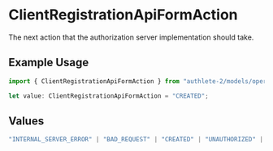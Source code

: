# ClientRegistrationApiFormAction

The next action that the authorization server implementation should take.


## Example Usage

```typescript
import { ClientRegistrationApiFormAction } from "authlete-2/models/operations";

let value: ClientRegistrationApiFormAction = "CREATED";
```

## Values

```typescript
"INTERNAL_SERVER_ERROR" | "BAD_REQUEST" | "CREATED" | "UNAUTHORIZED" | "FORBIDDEN" | "JSON" | "JWT" | "OK"
```